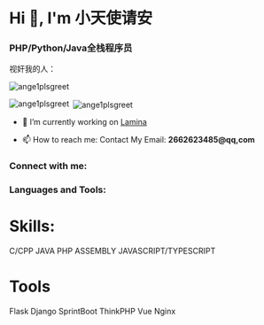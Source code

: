 <h1 align="left">Hi 👋, I'm 小天使请安</h1>
<h3 align="left">PHP/Python/Java全栈程序员</h3>

视奸我的人：
<p align="left"> <img src="https://komarev.com/ghpvc/?username=ange1plsgreet&label=Profile%20views&color=0e75b6&style=flat" alt="ange1plsgreet" /> </p>

<p><img align="left" src="https://github-readme-stats.vercel.app/api/top-langs?username=ange1plsgreet&show_icons=true&locale=en&layout=compact" alt="ange1plsgreet" /></p>
<p>&nbsp;<img align="center" src="https://github-readme-stats.vercel.app/api?username=ange1plsgreet&show_icons=true&locale=en" alt="ange1plsgreet" /></p>

- 🔭 I’m currently working on [Lamina](https://bgithub.xyz/ziyang-bai/Lamina)

- 📫 How to reach me: Contact My Email: **2662623485@qq,com**

<h3 align="left">Connect with me:</h3>
<p align="left">
</p>

<h3 align="left">Languages and Tools:</h3>

# Skills:
C/CPP
JAVA
PHP
ASSEMBLY
JAVASCRIPT/TYPESCRIPT

# Tools
Flask
Django
SprintBoot
ThinkPHP
Vue
Nginx
